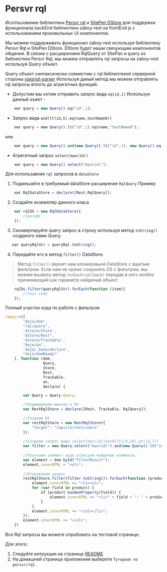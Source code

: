 # Persvr rql

Исопльзование библиотеки [Persvr rql](https://github.com/persvr/rql) и [SitePen DStore](https://github.com/SitePen/dstore)
для поддержки функционала backEnd библиотеки zaboy-rest на frontEnd js c использованием произвольных UI компонентов.

Мы можем поддерживать функционал zaboy-rest используя библиотеку Persvr Rql и SitePen DStore.
DStore будет нашм связующим компонентов общения.
В связке с расширением RqlQuery от SitePan и query из библиотеки Persvr Rql, мы можем отправлять rql запросы на zaboy-rest
используя Query объект.

Query объект синтаксически совместим с rql библиотекой серверной стороны [xiag/rql-parser](https://github.com/xiag-ag/rql-parser )
Используя даный метод мы можем отправлять rql запросы вплоть до агригатных функций.

* Допустим мы хотим отправить запрос вида `eq(id,1)`
Используя данный оъект - 
```js
    var query = new Query().eq("id",1);
```

* Запрос вида `and(lt(id,5),eq(name,testName0))`
```js
    var query = new Query().lt("id",1).eq(name,"testName0");
```
или
```js
    var query = new Query().and(new Query().lt("id",1), new Query().eq(name,"testName0"));
```

* Агрегатный запрос `select(max(id))`
```js
    var query = new Query().select("max(id)");
```
Для использавния `rql` запросов в `dataStore`
1) Подмешайте в требуемый dataStore расширение `RqlQuery`
Пример:
```js
    var RqlDataStore = declare([Rest,RqlQuery]);
```
2) Создайте екземпляр данного класа 
```js
    var rqlDS = new RqlDataStore({
        //params
    });
```

3) Сконвертируйте query запрос в строку используя метод `toString()` созданого нами Query.
```js
   var queryRqlStr = queryRql.toString();
```

4) Передайте его в метод `filter()` DataStore.

> Метод `filter()` вернет нам клонировынй DataStore с вшитым фильтром.
    Если нам не нужно сохранять DS с фильтром, мы можем вызвать метод `forEach(callback)` 
    передав в него колбек принимающий как параметр найденый объект.
    
```js
    rqlDs.filter(queryRqlStr).forEach(function (item){
        //Your code
    });
```

Полный участок кода по работе с фильтром
```js
require([
        "dojo/dom",       
        "rql/query",
        'dstore/Store',
        "dstore/Rest",
        'dstore/Trackable',
        "dojo/on",
        'dojo/_base/declare',   
        "dojo/domReady!"
    ], function (dom,
                 Query,
                 Store,
                 Rest,
                 Trackable,
                 on,
                 declare) {

        var Query = Query.Query;

        //Подмешиваем миксин в DS
        var RestRqlStore = declare([Rest, Trackable, RqlQuery]);

        //Создаем DS
        var restRqlStore = new RestRqlStore({
            "target": "/api/v1/rest/users"
        });
        
        //Создаем запрос вида select(max(id))&and(lt(id,25),gt(id,7))
        var filter = new Query.select("max(id)").and(new Query().lt("id",25), new Query().gt("id",7))
        
        //Получаем элемент куда отрисуем найденые елементы.
        var element = dom.byId("filterResult");
        element.innerHTML = "<ul>";
        
        //Отправляем запрос
        restRqlStore.filter(filter.toString()).forEach(function (product) {
            element.innerHTML += "<li><ul>";
            for (var field in product) {
                if (product.hasOwnProperty(field)) {
                    element.innerHTML += "<li>" + field + ": " + product[field] + "</li>";
                }
            }
            element.innerHTML += "</ul></li>";
        });
        element.innerHTML += "</ul>";        
    })
```

Все Rql запросы вы можете опробовать на тестовой странице.

Для этого:
1) Следуйте интрукции на странице [README](https://github.com/avz-cmf/zaboy-dojo/blob/master/README.md)
2) На домашней странице приложения выберете `Туториал по persvr/rql`.

